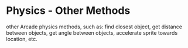 # Physics - Other Methods

other Arcade physics methods, such as:  find closest object, get distance between objects, get angle between objects, accelerate sprite towards location, etc.



